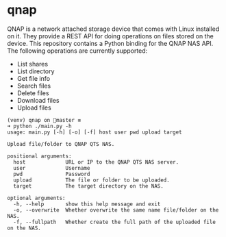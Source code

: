 qnap
====

QNAP is a network attached storage device that comes with Linux installed on it. They provide a REST API for doing operations on files stored on the device. This repository contains a Python binding for the QNAP NAS API. The following operations are currently supported:

- List shares
- List directory
- Get file info
- Search files
- Delete files
- Download files
- Upload files


```
(venv) qnap on master ≡
➜ python ./main.py -h
usage: main.py [-h] [-o] [-f] host user pwd upload target

Upload file/folder to QNAP QTS NAS.

positional arguments:
  host             URL or IP to the QNAP QTS NAS server.
  user             Username
  pwd              Password
  upload           The file or folder to be uploaded.
  target           The target directory on the NAS.

optional arguments:
  -h, --help       show this help message and exit
  -o, --overwrite  Whether overwrite the same name file/folder on the NAS.
  -f, --fullpath   Whether create the full path of the uploaded file on the NAS.
```